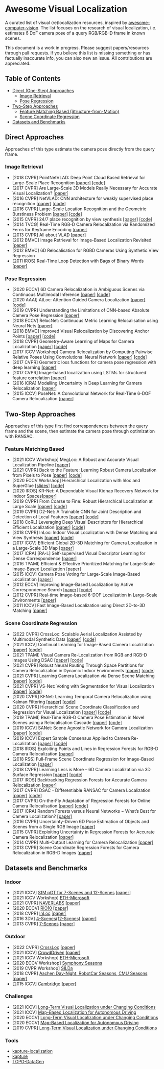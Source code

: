 # Awesome Visual Localization

A curated list of visual (re)localization resources, inspired by [awesome-computer-vision](https://github.com/jbhuang0604/awesome-computer-vision). The list focuses on the research of visual localization, i.e. estimates 6 DoF camera pose of a query RGB/RGB-D frame in known scenes. 

This document is a work in progress. Please suggest papers/resources through pull requests. If you believe this list is missing something or has factually inaccurate info, you can also new an issue. All contributions are appreciated.


## Table of Contents

- [Direct (One-Step) Approaches](#direct-approaches)
    - [Image Retrieval](#image-retrieval)
    - [Pose Regression](#pose-regression)
- [Two-Step Approaches](#two-step-approaches)
    - [Feature Matching Based (Structure-from-Motion)](#feature-matching-based)
    - [Scene Coordinate Regression](#scene-coordinate-regression)
- [Datasets and Benchmarks](#datasets-and-benchmarks)


## Direct Approaches
Approaches of this type estimate the camera pose directly from the query frame.

### Image Retrieval
- [2018 CVPR] PointNetVLAD: Deep Point Cloud Based Retrieval for Large-Scale Place Recognition [[paper]](https://openaccess.thecvf.com/content_cvpr_2018/papers/Uy_PointNetVLAD_Deep_Point_CVPR_2018_paper.pdf) [[code]](https://openaccess.thecvf.com/content_iccv_2015/papers/Zeisl_Camera_Pose_Voting_ICCV_2015_paper.pdf)
- [2017 CVPR] Are Large-Scale 3D Models Really Necessary for Accurate Visual Localization? [[paper]](https://openaccess.thecvf.com/content_cvpr_2017/papers/Sattler_Are_Large-Scale_3D_CVPR_2017_paper.pdf)
- [2016 CVPR] NetVLAD: CNN architecture for weakly supervised place recognition [[paper]](https://openaccess.thecvf.com/content_cvpr_2016/papers/Arandjelovic_NetVLAD_CNN_Architecture_CVPR_2016_paper.pdf) [[code]](https://github.com/Relja/netvlad)
- [2016 CVPR] Large-Scale Location Recognition and the Geometric Burstiness Problem [[paper]](https://openaccess.thecvf.com/content_cvpr_2016/papers/Sattler_Large-Scale_Location_Recognition_CVPR_2016_paper.pdf) [[code]](https://github.com/tsattler/geometric_burstiness)
- [2015 CVPR] 24/7 place recognition by view synthesis [[paper]](https://openaccess.thecvf.com/content_cvpr_2015/papers/Torii_247_Place_Recognition_2015_CVPR_paper.pdf) [[code]](http://www.ok.ctrl.titech.ac.jp/~torii/project/247/)
- [2014 TVCG] Real-Time RGB-D Camera Relocalization via Randomized Ferns for Keyframe Encoding [[paper]](https://www.microsoft.com/en-us/research/wp-content/uploads/2016/02/glocker2014tvcg5B15D.pdf)
- [2013 CVPR] All about VLAD [[paper]](https://openaccess.thecvf.com/content_cvpr_2013/papers/Arandjelovic_All_About_VLAD_2013_CVPR_paper.pdf)
- [2012 BMVC] Image Retrieval for Image-Based Localization Revisited [[paper]](https://www.graphics.rwth-aachen.de/publication/188/sattler_weyand_bmvc12.pdf)
- [2012 BMVC] 6D Relocalisation for RGBD Cameras Using Synthetic View Regression
- [2011 IROS] Real-Time Loop Detection with Bags of Binary Words [[paper]](http://doriangalvez.com/papers/GalvezIROS11.pdf)




### Pose Regression
- [2020 ECCV] 6D Camera Relocalization in Ambiguous Scenes via Continuous Multimodal Inference [[paper]](https://arxiv.org/pdf/2004.04807.pdf) [[code]](https://multimodal3dvision.github.io/)
- [2020 AAAI] AtLoc: Attention Guided Camera Localization [[paper]](https://arxiv.org/pdf/1909.03557.pdf) [[code]](https://github.com/BingCS/AtLoc)
- [2019 CVPR] Understanding the Limitations of CNN-based Absolute Camera Pose Regression [[paper]](https://openaccess.thecvf.com/content_CVPR_2019/papers/Sattler_Understanding_the_Limitations_of_CNN-Based_Absolute_Camera_Pose_Regression_CVPR_2019_paper.pdf)
- [2018 ECCV] RelocNet: Continuous Metric Learning Relocalisation using Neural Nets [[paper]](https://openaccess.thecvf.com/content_ECCV_2018/papers/Vassileios_Balntas_RelocNet_Continous_Metric_ECCV_2018_paper.pdf) 
- [2018 BMVC] Improved Visual Relocalization by Discovering Anchor Points [[paper]](https://arxiv.org/pdf/1811.04370.pdf) [[code]](https://github.com/Soham0/Improved-Visual-Relocalization)
- [2018 CVPR] Geometry-Aware Learning of Maps for Camera Localization [[paper]](https://openaccess.thecvf.com/content_cvpr_2018/papers/Brahmbhatt_Geometry-Aware_Learning_of_CVPR_2018_paper.pdf) [[code]](https://github.com/NVlabs/geomapnet)
- [2017 ICCV Workshop] Camera Relocalization by Computing Pairwise Relative Poses Using Convolutional Neural Network [[paper]](https://openaccess.thecvf.com/content_ICCV_2017_workshops/papers/w17/Laskar_Camera_Relocalization_by_ICCV_2017_paper.pdf) [[code]](https://github.com/AaltoVision/camera-relocalisation)
- [2017 CVPR] Geometric loss functions for camera pose regression with deep learning [[paper]](https://openaccess.thecvf.com/content_cvpr_2017/papers/Kendall_Geometric_Loss_Functions_CVPR_2017_paper.pdf)
- [2017 CVPR] Image-based localization using LSTMs for structured feature correlation [[paper]](https://openaccess.thecvf.com/content_ICCV_2017/papers/Walch_Image-Based_Localization_Using_ICCV_2017_paper.pdf)
- [2016 ICRA] Modelling Uncertainty in Deep Learning for Camera Relocalization [[paper]](https://arxiv.org/pdf/1509.05909.pdf)
- [2015 ICCV] PoseNet: A Convolutional Network for Real-Time 6-DOF Camera Relocalization [[paper]](https://openaccess.thecvf.com/content_iccv_2015/papers/Kendall_PoseNet_A_Convolutional_ICCV_2015_paper.pdf)




## Two-Step Approaches 
Approaches of this type first find correspondences between the query frame and the scene, then estimate the camera pose through optimization with RANSAC. 

### Feature Matching Based
- [2021 ICCV Workshop] MegLoc: A Robust and Accurate Visual Localization Pipeline [[paper]](https://arxiv.org/pdf/2111.13063v1.pdf)
- [2021 CVPR] Back to the Feature: Learning Robust Camera Localization from Pixels to Pose [[paper]](https://openaccess.thecvf.com/content/CVPR2021/papers/Sarlin_Back_to_the_Feature_Learning_Robust_Camera_Localization_From_Pixels_CVPR_2021_paper.pdf) [[code]](https://github.com/cvg/pixloc)
- [2020 ECCV Workshop] Hierarchical Localization with hloc and SuperGlue [[slides]](https://psarlin.com/assets/talks/hloc+SuperGlue_15min_ltvl_slides.pdf) [[code]](https://github.com/cvg/Hierarchical-Localization)
- [2020 IROS] KR-Net: A Dependable Visual Kidnap Recovery Network for Indoor Spaces[[paper]](http://ras.papercept.net/images/temp/IROS/files/2098.pdf)
- [2019 CVPR] From Coarse to Fine: Robust Hierarchical Localization at Large Scale [[paper]](https://openaccess.thecvf.com/content_CVPR_2019/papers/Sarlin_From_Coarse_to_Fine_Robust_Hierarchical_Localization_at_Large_Scale_CVPR_2019_paper.pdf) [[code]](https://github.com/ethz-asl/hfnet)
- [2019 CVPR] D2-Net: A Trainable CNN for Joint Description and Detection of Local Features [[paper]](https://openaccess.thecvf.com/content_CVPR_2019/papers/Dusmanu_D2-Net_A_Trainable_CNN_for_Joint_Description_and_Detection_of_CVPR_2019_paper.pdf) [[code]](https://github.com/mihaidusmanu/d2-net)
- [2018 CoRL] Leveraging Deep Visual Descriptors for Hierarchical Efficient Localization [[paper]](https://arxiv.org/pdf/1809.01019.pdf) [[code]](https://github.com/ethz-asl/hierarchical_loc)
- [2018 CVPR] InLoc: Indoor Visual Localization with Dense Matching and View Synthesis [[paper]](https://openaccess.thecvf.com/content_cvpr_2018/papers/Taira_InLoc_Indoor_Visual_CVPR_2018_paper.pdf) [[code]](https://github.com/HajimeTaira/InLoc_demo)
- [2017 ICCV] Efficient Global 2D-3D Matching for Camera Localization in a Large-Scale 3D Map [[paper]](https://openaccess.thecvf.com/content_ICCV_2017/papers/Liu_Efficient_Global_2D-3D_ICCV_2017_paper.pdf)
- [2017 ICRA] [RA-L] Self-supervised Visual Descriptor Learning for Dense Correspondence [[paper]](https://homes.cs.washington.edu/~tws10/3163.pdf)
- [2016 TPAMI] Efficient & Effective Prioritized Matching for Large-Scale Image-Based Localization [[paper]](http://www.cvlibs.net/projects/autonomous_vision_survey/literature/Sattler2016PAMI.pdf)
- [2015 ICCV] Camera Pose Voting for Large-Scale Image-Based Localization [[paper]](https://openaccess.thecvf.com/content_iccv_2015/papers/Zeisl_Camera_Pose_Voting_ICCV_2015_paper.pdf)
- [2012 ECCV] Improving Image-Based Localization by Active Correspondence Search [[paper]](https://www.graphics.rwth-aachen.de/media/papers/sattler_eccv12_preprint_1.pdf) [[code]](https://www.graphics.rwth-aachen.de/software/image-localization/)
- [2012 CVPR] Real-time Image-based 6-DOF Localization in Large-Scale Environments [[paper]](https://snsinha.github.io/pdfs/LimCVPR2012.pdf)
- [2011 ICCV] Fast Image-Based Localization using Direct 2D-to-3D Matching [[paper]](https://www.graphics.rwth-aachen.de/media/papers/sattler_iccv11_preprint_011.pdf)




### Scene Coordinate Regression
- [2022 CVPR] CrossLoc: Scalable Aerial Localization Assisted by Multimodal Synthetic Data [[paper]](https://arxiv.org/abs/2112.09081) [[code]](https://github.com/TOPO-EPFL/CrossLoc)
- [2021 ICCV] Continual Learning for Image-Based Camera Localization [[paper]](https://openaccess.thecvf.com/content/ICCV2021/papers/Wang_Continual_Learning_for_Image-Based_Camera_Localization_ICCV_2021_paper.pdf) [[code]](https://github.com/AaltoVision/CL_HSCNet)
- [2021 TPAMI] Visual Camera Re-Localization from RGB and RGB-D Images Using DSAC [[paper]](https://arxiv.org/pdf/2002.12324.pdf) [[code]](https://github.com/vislearn/dsacstar)
- [2021 CVPR] Robust Neural Routing Through Space Partitions for Camera Relocalization in Dynamic Indoor Environments [[paper]](https://openaccess.thecvf.com/content/CVPR2021/papers/Dong_Robust_Neural_Routing_Through_Space_Partitions_for_Camera_Relocalization_in_CVPR_2021_paper.pdf) [[code]](https://github.com/siyandong/NeuralRouting)
- [2021 CVPR] Learning Camera Localization via Dense Scene Matching [[paper]](https://openaccess.thecvf.com/content/CVPR2021/papers/Tang_Learning_Camera_Localization_via_Dense_Scene_Matching_CVPR_2021_paper.pdf) [[code]](https://github.com/Tangshitao/Dense-Scene-Matching)
- [2021 CVPR] VS-Net: Voting with Segmentation for Visual Localization [[paper]](https://openaccess.thecvf.com/content/CVPR2021/papers/Huang_VS-Net_Voting_With_Segmentation_for_Visual_Localization_CVPR_2021_paper.pdf) [[code]](https://github.com/zju3dv/VS-Net)
- [2020 CVPR] KFNet: Learning Temporal Camera Relocalization using Kalman Filtering [[paper]](https://openaccess.thecvf.com/content_CVPR_2020/papers/Zhou_KFNet_Learning_Temporal_Camera_Relocalization_Using_Kalman_Filtering_CVPR_2020_paper.pdf) [[code]](https://github.com/zlthinker/KFNet)
- [2020 CVPR] Hierarchical Scene Coordinate Classification and Regression for Visual Localization [[paper]](https://openaccess.thecvf.com/content_CVPR_2020/papers/Li_Hierarchical_Scene_Coordinate_Classification_and_Regression_for_Visual_Localization_CVPR_2020_paper.pdf) [[code]](https://github.com/AaltoVision/hscnet)
- [2019 TPAMI] Real-Time RGB-D Camera Pose Estimation in Novel Scenes using a Relocalisation Cascade [[paper]](https://arxiv.org/pdf/1810.12163.pdf) [[code]](https://github.com/torrvision/spaint)
- [2019 ICCV] SANet: Scene Agnostic Network for Camera Localization [[paper]](https://openaccess.thecvf.com/content_ICCV_2019/papers/Yang_SANet_Scene_Agnostic_Network_for_Camera_Localization_ICCV_2019_paper.pdf) [[code]](https://github.com/sfu-gruvi-3dv/sanet_relocal_demo)
- [2019 ICCV] Expert Sample Consensus Applied to Camera Re-Localization [[paper]](https://openaccess.thecvf.com/content_ICCV_2019/papers/Brachmann_Expert_Sample_Consensus_Applied_to_Camera_Re-Localization_ICCV_2019_paper.pdf) [[code]](https://github.com/vislearn/esac)
- [2018 IROS] Exploiting Points and Lines in Regression Forests for RGB-D Camera Relocalization [[paper]](https://arxiv.org/pdf/1710.10519.pdf)
- [2018 RSS] Full-Frame Scene Coordinate Regression for Image-Based Localization [[paper]](https://arxiv.org/pdf/1802.03237.pdf)
- [2018 CVPR] Learning Less is More – 6D Camera Localization via 3D Surface Regression [[paper]](https://openaccess.thecvf.com/content_cvpr_2018/papers/Brachmann_Learning_Less_Is_CVPR_2018_paper.pdf) [[code]](https://github.com/vislearn/LessMore)
- [2017 IROS] Backtracking Regression Forests for Accurate Camera Relocalization [[paper]](https://arxiv.org/pdf/1710.07965.pdf)
- [2017 CVPR] DSAC - Differentiable RANSAC for Camera Localization [[paper]](https://openaccess.thecvf.com/content_cvpr_2017/papers/Brachmann_DSAC_-_Differentiable_CVPR_2017_paper.pdf) [[code]](https://github.com/cvlab-dresden/DSAC)
- [2017 CVPR] On-the-Fly Adaptation of Regression Forests for Online Camera Relocalisation [[paper]](https://openaccess.thecvf.com/content_cvpr_2017/papers/Cavallari_On-The-Fly_Adaptation_of_CVPR_2017_paper.pdf) [[code]](https://github.com/torrvision/spaint)
- [2017 ICRA] Random Forests versus Neural Networks − What’s Best for Camera Localization? [[paper]](https://arxiv.org/pdf/1609.05797.pdf)
- [2016 CVPR] Uncertainty-Driven 6D Pose Estimation of Objects and Scenes from a Single RGB Image [[paper]](https://openaccess.thecvf.com/content_cvpr_2016/papers/Brachmann_Uncertainty-Driven_6D_Pose_CVPR_2016_paper.pdf)
- [2015 CVPR] Exploiting Uncertainty in Regression Forests for Accurate Camera Relocalization [[paper]](https://openaccess.thecvf.com/content_cvpr_2015/papers/Valentin_Exploiting_Uncertainty_in_2015_CVPR_paper.pdf)
- [2014 CVPR] Multi-Output Learning for Camera Relocalization [[paper]](https://openaccess.thecvf.com/content_cvpr_2014/papers/Guzman-Rivera_Multi-Output_Learning_for_2014_CVPR_paper.pdf)
- [2013 CVPR] Scene Coordinate Regression Forests for Camera Relocalization in RGB-D Images [[paper]](https://openaccess.thecvf.com/content_cvpr_2013/papers/Shotton_Scene_Coordinate_Regression_2013_CVPR_paper.pdf)




## Datasets and Benchmarks

### Indoor
- [2021 ICCV] [SfM pGT for 7-Scenes and 12-Scenes](https://github.com/tsattler/visloc_pseudo_gt_limitations/) [[paper]](https://openaccess.thecvf.com/content/ICCV2021/papers/Brachmann_On_the_Limits_of_Pseudo_Ground_Truth_in_Visual_Camera_ICCV_2021_paper.pdf)
- [2021 ICCV Workshop] [ETH-Microsoft](https://github.com/cvg/visloc-iccv2021)
- [2021 CVPR] [NAVERLABS](https://naverlabs.com/datasets) [[paper]](https://openaccess.thecvf.com/content/CVPR2021/papers/Lee_Large-Scale_Localization_Datasets_in_Crowded_Indoor_Spaces_CVPR_2021_paper.pdf)
- [2020 ECCV] [RIO10](http://vmnavab26.in.tum.de/RIO10/) [[paper]](https://arxiv.org/pdf/2008.02004.pdf)
- [2018 CVPR] [InLoc](http://www.ok.sc.e.titech.ac.jp/INLOC/) [[paper]](https://arxiv.org/pdf/1803.10368.pdf)
- [2016 3DV] [4-Scenes(12-Scenes)](https://graphics.stanford.edu/projects/reloc/) [[paper]](https://arxiv.org/pdf/1603.05772v1.pdf)
- [2013 CVPR] [7-Scenes](https://www.microsoft.com/en-us/research/project/rgb-d-dataset-7-scenes/) [[paper]](https://openaccess.thecvf.com/content_cvpr_2013/papers/Shotton_Scene_Coordinate_Regression_2013_CVPR_paper.pdf)


### Outdoor
- [2022 CVPR] [CrossLoc](https://github.com/TOPO-EPFL/CrossLoc-Benchmark-Datasets) [[paper]](https://arxiv.org/abs/2112.09081)
- [2021 ICCV] [CrowdDriven](https://www.mapillary.com) [[paper]](https://openaccess.thecvf.com/content/ICCV2021/papers/Jafarzadeh_CrowdDriven_A_New_Challenging_Dataset_for_Outdoor_Visual_Localization_ICCV_2021_paper.pdf)
- [2021 ICCV Workshop] [ETH-Microsoft](https://github.com/cvg/visloc-iccv2021)
- [2020 ECCV Workshop] [Symphony Seasons](https://dream.georgiatech-metz.fr/datasets/symphony-lake-dataset-visual-benchmark/)
- [2019 CVPR Workshop] [SILDa](https://sites.google.com/view/ltvl2019/home)
- [2018 CVPR] [Aachen Day-Night, RobotCar Seasons, CMU Seasons](https://www.visuallocalization.net/datasets/) [[paper]](https://openaccess.thecvf.com/content_cvpr_2018/papers/Sattler_Benchmarking_6DOF_Outdoor_CVPR_2018_paper.pdf)
- [2015 ICCV] [Cambridge](https://www.repository.cam.ac.uk/handle/1810/251342;jsessionid=723149435103CA63B4C0BF868374A589) [[paper]](https://openaccess.thecvf.com/content_iccv_2015/papers/Kendall_PoseNet_A_Convolutional_ICCV_2015_paper.pdf)


### Challenges
- [2021 ICCV] [Long-Term Visual Localization under Changing Conditions](https://sites.google.com/view/ltvl2021/home)
- [2021 ICCV] [Map-Based Localization for Autonomous Driving](https://sites.google.com/view/mlad-iccv2021)
- [2020 ECCV] [Long-Term Visual Localization under Changing Conditions](https://www.visuallocalization.net/workshop/eccv/2020/)
- [2020 ECCV] [Map-Based Localization for Autonomous Driving](https://sites.google.com/view/mlad-eccv2020/home)
- [2019 CVPR] [Long-Term Visual Localization under Changing Conditions](https://sites.google.com/view/ltvl2019/home)


### Tools
- [kapture-localization](https://github.com/naver/kapture-localization)
- [kapture](https://github.com/naver/kapture)
- [TOPO-DataGen](https://github.com/TOPO-EPFL/TOPO-DataGen)



